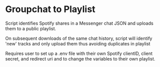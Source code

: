 # Groupchat to Playlist

Script identifies Spotify shares in a Messenger chat JSON and uploads them to a public playlist.

On subsequent downloads of the same chat history, script will identify 'new' tracks and only upload them thus avoiding duplicates in playlist

Requires user to set up a .env file with their own Spotify clientID, client secret, and redirect uri and to change the variables to their own playlist.

